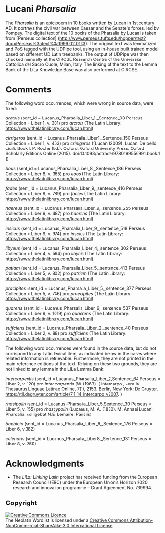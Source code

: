 # Lucani *Pharsalia*

The *Pharsalia* is an epic poem in 10 books written by Lucan in 1st century AD. It portrays the civil war between Caesar and the Senate's forces, led by Pompey. The digital text of the 10 books of the Pharsalia by Lucan is taken from [Perseus collection] (http://www.perseus.tufts.edu/hopper/text?doc=Perseus%3atext%3a1999.02.0133). The original text was lemmatized and PoS tagged with the UDPipe tool, using an in-house built trained model based on different UD Latin treebanks. The output of UDPipe was then checked manually at the CIRCSE Research Centre of the Università Cattolica del Sacro Cuore, Milan, Italy. The linking of the text to the Lemma Bank of the LiLa Knowledge Base was also performed at CIRCSE.

# Comments
The following word occurrences, which were wrong in source data, were fixed:

*aretois* (sent_id = Lucanus_Pharsalia_Liber_1,_Sentence_93 Perseus Collection = Liber 1, v. 301) pro *arctois* (The Latin Library: https://www.thelatinlibrary.com/lucan.html) 

*cirrigeros* (sent_id = Lucanus_Pharsalia_Liber1,_Sentence_150 Perseus Collection = Liber 1, v. 463) pro *crinigeros* ([Lucan (2009). Lucan: De bello ciuili: Book I. P. Roche (Ed.). Oxford: Oxford University Press. Oxford Scholarly Editions Online (2015). doi:10.1093/actrade/9780199556991.book.1 ]) 

*bous* (sent_id = Lucanus_Pharsalia_Liber_8,_Sentence_186 Perseus Collection = Liber 8, v. 365) pro *eoos* (The Latin Library: https://www.thelatinlibrary.com/lucan.html)

*fades* (sent_id = Lucanus_Pharsalia_Liber_9,_sentence_416 Perseus Collection = Liber 9, v. 789) pro *facies* (The Latin Library: https://www.thelatinlibrary.com/lucan.html) 

*haereus* (sent_id = Lucanus_Pharsalia_Liber_9,_sentence_255 Perseus Collection = Liber 9, v. 487) pro *haerens* (The Latin Library: https://www.thelatinlibrary.com/lucan.html) 

*insicus* (sent_id = Lucanus_Pharsalia_Liber_9,_sentence_518 Perseus Collection = Liber 9, v. 974) pro *inscius* (The Latin Library: https://www.thelatinlibrary.com/lucan.html) 

*libyeus* (sent_id = Lucanus_Pharsalia_Liber_4,_sentence_302 Perseus Collection = Liber 4, v. 594) pro *libycis* (The Latin Library: https://www.thelatinlibrary.com/lucan.html) 

*patiam* (sent_id = Lucanus_Pharsalia_Liber_5,_sentence_413 Perseus Collection = Liber 5, v. 802) pro *patriam* (The Latin Library: https://www.thelatinlibrary.com/lucan.html) 

*pracipites* (sent_id = Lucanus_Pharsalia_Liber_5,_sentence_377 Perseus Collection = Liber 5, v. 746) pro *praecipites* (The Latin Library: https://www.thelatinlibrary.com/lucan.html)

*quarens* (sent_id = Lucanus_Pharsalia_Liber_9,_sentence_537 Perseus Collection = Liber 9, v. 1019) pro *quaerens* (The Latin Library: https://www.thelatinlibrary.com/lucan.html)

*suffciens* (sent_id = Lucanus_Pharsalia_Liber_2,_sentence_40 Perseus Collection = Liber 2, v. 88) pro *sufficiens* (The Latin Library: https://www.thelatinlibrary.com/lucan.html) 

The following word occurrences were found in the source data, but do not corrispond to any Latin lexical item, as indicated below in the cases where related information is retrievable. Furthermore, they are not printed in the main reference editions of the text. Relying on these two grounds, they are not linked to any lemma in the LiLa Lemma Bank:

*intercarpentis* (sent_id = Lucanus_Pharsalia_Liber_2,Sentence_64 Perseus = Liber 2, v. 120) pro *inter carpentis* (W. (1963). [ intercarpo , -ere In Thesaurus Linguae Latinae Online, 7(1), 2153. Berlin, New York: De Gruyter. https://tll.degruyter.com/article/7_1_14_intercarpo_v2007. )

*rhasipolin* (sent_id = Lucanus-Pharsalia_Liber_5,Sentence_30 Perseus = Liber 5, v. 155) pro *rhascypolin* (Lucanus, M. A. (1830). M. Annaei Lucani Pharsalia. colligebat N.E. Lemaire. Parisiis)

*boebicio* (sent_id = Lucanus_Pharsalia_Liber_6,_Sentence_176 Perseus = Liber 6, v.382) 

*celendris* (sent_id = Lucanus_Pharsalia_Liber8,_Sentence_131 Perseus = Liber 8, v. 259)

# Acknowledgments

  * The _LiLa: Linking Latin_ project has received funding from the European Research Council (ERC) under the European Union’s Horizon 2020 research and innovation programme – Grant Agreement No. 769994.

## Copyright

<a rel="license" href="http://creativecommons.org/licenses/by-nc-sa/3.0/"><img alt="Creative Commons Licence" style="border-width:0" src="https://i.creativecommons.org/l/by-nc-sa/3.0/88x31.png" /></a><br />The Neolatin Wordlist is licensed under a <a rel="license" href="http://creativecommons.org/licenses/by-nc-sa/3.0/">Creative Commons Attribution-NonCommercial-ShareAlike 3.0 International License</a>.

